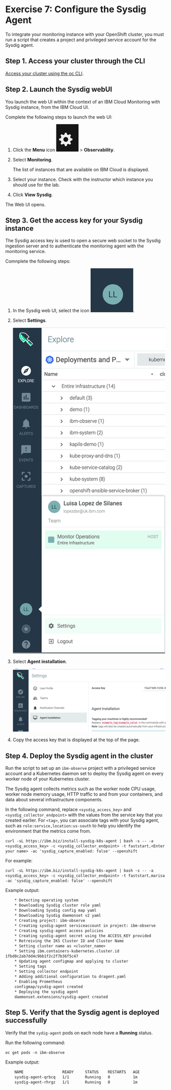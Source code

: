 # Exercise 7: Configure the Sysdig Agent

To integrate your monitoring instance with your OpenShift cluster, you must run a script that creates a project and privileged service account for the Sysdig agent.

## Step 1. Access your cluster through the CLI

[Access your cluster using the oc CLI](https://openshift4.gitbook.io/openshiftlab/getting-started/setup_cli#access-your-cluster-using-the-oc-cli).

## Step 2. Launch the Sysdig webUI

You launch the web UI within the context of an IBM Cloud Monitoring with Sysdig instance, from the IBM Cloud UI. 

Complete the following steps to launch the web UI:

1. Click the **Menu** icon ![](../.gitbook/assets/admin.png) &gt; **Observability**. 

2. Select **Monitoring**. 

    The list of instances that are available on IBM Cloud is displayed.

3. Select your instance. Check with the instructor which instance  you should use for the lab.

4. Click **View Sysdig**.

The Web UI opens.

## Step 3. Get the access key for your Sysdig instance

The Sysdig access key is used to open a secure web socket to the Sysdig ingestion server and to authenticate the monitoring agent with the monitoring service.

Comnplete the following steps:

1. In the Sysdig web UI, select the icon ![](../.gitbook/assets/config.png).

2. Select **Settings**.

    ![](../.gitbook/assets/settings.png)

3. Select **Agent installation**.

    ![](../.gitbook/assets/agent.png)

4. Copy the access key that is displayed at the top of the page.


## Step 4. Deploy the Sysdig agent in the cluster

Run the script to set up an `ibm-observe` project with a privileged service account and a Kubernetes daemon set to deploy the Sysdig agent on every worker node of your Kubernetes cluster.

The Sysdig agent collects metrics such as the worker node CPU usage, worker node memory usage, HTTP traffic to and from your containers, and data about several infrastructure components.

In the following command, replace `<sysdig_access_key>` and `<sysdig_collector_endpoint>` with the values from the service key that you created earlier. For `<tag>`, you can associate tags with your Sysdig agent, such as `role:service,location:us-south` to help you identify the environment that the metrics come from.

```text
curl -sL https://ibm.biz/install-sysdig-k8s-agent | bash -s -- -a <sysdig_access_key> -c <sysdig_collector_endpoint> -t faststart,<Enter your name> -ac 'sysdig_capture_enabled: false' --openshift
```

For example:

```text
curl -sL https://ibm.biz/install-sysdig-k8s-agent | bash -s -- -a <sysdig_access_key> -c <sysdig_collector_endpoint> -t faststart,marisa -ac 'sysdig_capture_enabled: false' --openshift
```

Example output:

```text
    * Detecting operating system
    * Downloading Sysdig cluster role yaml
    * Downloading Sysdig config map yaml
    * Downloading Sysdig daemonset v2 yaml
    * Creating project: ibm-observe
    * Creating sysdig-agent serviceaccount in project: ibm-observe
    * Creating sysdig-agent access policies
    * Creating sysdig-agent secret using the ACCESS_KEY provided
    * Retreiving the IKS Cluster ID and Cluster Name
    * Setting cluster name as <cluster_name>
    * Setting ibm.containers-kubernetes.cluster.id 1fbd0c2ab7dd4c9bb1f2c2f7b36f5c47
    * Updating agent configmap and applying to cluster
    * Setting tags
    * Setting collector endpoint
    * Adding additional configuration to dragent.yaml
    * Enabling Prometheus
    configmap/sysdig-agent created
    * Deploying the sysdig agent
    daemonset.extensions/sysdig-agent created
```

## Step 5. Verify that the Sysdig agent is deployed successfully

Verify that the `sydig-agent` pods on each node have a **Running** status.

Run the following command:

```text
oc get pods -n ibm-observe
```

Example output:

```text
    NAME                 READY     STATUS    RESTARTS   AGE
    sysdig-agent-qrbcq   1/1       Running   0          1m
    sysdig-agent-rhrgz   1/1       Running   0          1m
```


